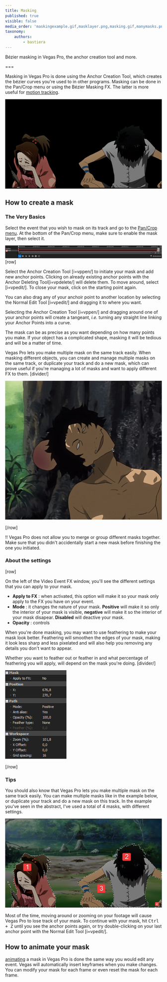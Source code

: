 ```yaml
---
title: Masking
published: true
visible: false
media_order: 'maskingexample.gif,masklayer.png,masking.gif,manymasks.png,options.png'
taxonomy:
    authors:
        - bastiera
---
```


Bézier masking in Vegas Pro, the anchor creation tool and more.

===

Masking in Vegas Pro is done using the Anchor Creation Tool, which creates the bézier curves you're used to in other programs. Masking can be done in the Pan/Crop menu or using the Bézier Masking FX. The latter is more useful for [motion tracking](/vegas-pro/motion-tracking).

![masking in Vegas Pro](masking.gif "Anime: Samurai Champloo")

## How to create a mask

### The Very Basics
Select the event that you wish to mask on its track and go to the [Pan/Crop menu](/vegas-pro/pan-and-crop#the-pan-crop-menu). At the bottom of the Pan/Crop menu, make sure to enable the mask layer, then select it.

![tick "mask" and select the mask layer](masklayer.png)
[row]

Select the Anchor Creation Tool [i=vppen/] to initiate your mask and add new anchor points. Clicking on already existing anchor points with the Anchor Deleting Tool[i=vpdelete/] will delete them. To move around, select [i=vpedit/]. To close your mask, click on the starting point again.

You can also drag any of your anchoir point to another location by selecting the Normal Edit Tool [i=vpedit/] and dragging it to where you want.

Selecting the Anchor Creation Tool [i=vppen/] and dragging around one of your anchor points will create a tangeant, *i.e.* turning any straight line linking your Anchor Points into a curve.

The mask can be as precise as you want depending on how many points you make. If your object has a complicated shape, masking it will be tedious and will be a matter of time.

Vegas Pro lets you make multiple mask on the same track easily. When masking different objects, you can create and manage multiple masks on the same track, or duplicate your track and do a new mask, which can prove useful if you're managing a lot of masks and want to apply different FX to them.
[divider/]



![creating a mask with the anchor creation tool](maskingexample.gif "Anime: Samurai Champloo")

[/row]

!! Vegas Pro does not allow you to merge or group different masks together. Make sure that you didn't accidentally start a new mask before finishing the one you initiated.

### About the settings
[row]

On the left of the Video Event FX window, you'll see the different settings that you can apply to your mask.
- **Apply to FX** : when activated, this option will make it so your mask only apply to the FX you have on your event.
- **Mode** : it changes the nature of your mask. **Positive** will make it so only the interior of your mask is visible, **negative** will make it so the interior of your mask disapear. **Disabled** will deactive your mask.
- **Opacity** : controls 

When you're done masking, you may want to use feathering to make your mask look better. Feathering will smoothen the edges of your mask, making it look less sharp and less pixelated and will also help you removing any details you don't want to appear.

Whether you want to feather out or feather in and what percentage of feathering you will apply, will depend on the mask you're doing.
[divider/]

![options](options.png)

[/row]

### Tips

You should also know that Vegas Pro lets you make multiple mask on the same track easily. You can make multiple masks like in the example below, or duplicate your track and do a new mask on this track. In the example you've seen in the abstract, I've used a total of 4 masks, with different settings.

![An example of several masks](manymasks.png)

Most of the time, moving around or zooming on your footage will cause Vegas Pro to lose track of your mask. To continue with your mask, hit <kbd>Ctrl + Z</kbd> until you see the anchor points again, or try double-clicking on your last anchor point with the Normal Edit Tool [i=vpedit/].

## How to animate your mask
[animating](https://amv.tools/vegas-pro/pan-and-crop#animating) a mask in Vegas Pro is done the same way you would edit any event. Vegas will automatically insert keyframes when you make changes. You can modify your mask for each frame or even reset the mask for each frame.